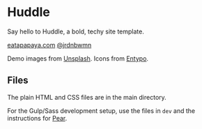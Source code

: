 # Huddle
Say hello to Huddle, a bold, techy site template.

[eatapapaya.com](https://www.eatapapaya.com)
[@jrdnbwmn](https://www.twitter.com/jrdnbwmn)

Demo images from [Unsplash](https://unsplash.com/).
Icons from [Entypo](http://entypo.com/).

## Files
The plain HTML and CSS files are in the main directory.

For the Gulp/Sass development setup, use the files in `dev` and the instructions for [Pear](https://github.com/jrdnbwmn/Pear).